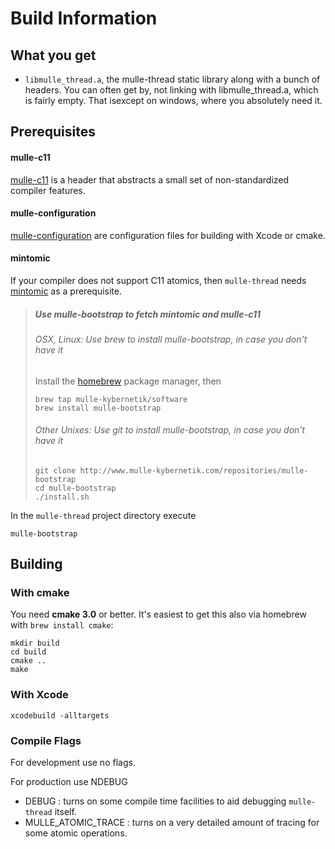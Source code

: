 # Build Information


## What you get
 
* `libmulle_thread.a`, the mulle-thread static library along with a bunch of
headers. You can often get by, not linking with libmulle_thread.a, which is
fairly empty. That isexcept on windows, where you absolutely need it.


## Prerequisites

#### mulle-c11

[mulle-c11](//www.mulle-kybernetik.com/software/git/mulle-c11/) is a header 
that abstracts a small set of non-standardized compiler features. 


#### mulle-configuration

[mulle-configuration](//www.mulle-kybernetik.com/software/git/mulle-c11/) are
configuration files for building with Xcode or cmake.


#### mintomic

If your compiler does not support C11 atomics, then `mulle-thread` needs 
[mintomic](https://mintomic.github.io/) as a prerequisite. 


> ##### Use mulle-bootstrap to fetch mintomic and mulle-c11
>
> ###### OSX, Linux: Use brew to install mulle-bootstrap, in case you don't have it
>
> Install the [homebrew](http://brew.sh/) package manager, then
>
> ```
> brew tap mulle-kybernetik/software
> brew install mulle-bootstrap
> ```
>
> ###### Other Unixes: Use git to install mulle-bootstrap, in case you don't have it
>
> ```
> git clone http://www.mulle-kybernetik.com/repositories/mulle-bootstrap
> cd mulle-bootstrap
> ./install.sh
> ```

In the `mulle-thread` project directory execute 

```console
mulle-bootstrap
```


## Building

### With cmake

You need **cmake 3.0** or better. It's easiest to get this also via homebrew
with `brew install cmake`:

```
mkdir build
cd build
cmake ..
make
```


### With Xcode

```
xcodebuild -alltargets  
```


### Compile Flags

For development use no flags.

For production use NDEBUG

* DEBUG : turns on some compile time facilities to aid debugging `mulle-thread` itself. 
* MULLE_ATOMIC_TRACE : turns on a very detailed amount of tracing for some atomic operations.



